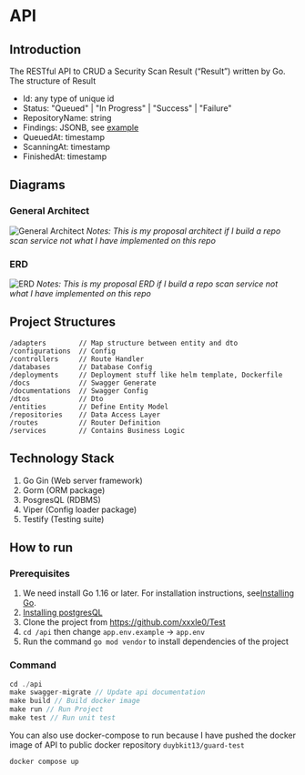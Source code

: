 # API
## Introduction
The RESTful API to CRUD a Security Scan Result (“Result”) written by Go. The structure of Result
- Id: any type of unique id
- Status: "Queued" | "In Progress" | "Success" | "Failure"
- RepositoryName: string
- Findings: JSONB, see [example](https://github.com/guardrailsio/backend-engineer-challenge/blob/master/example-findings.json)
- QueuedAt: timestamp
- ScanningAt: timestamp
- FinishedAt: timestamp
## Diagrams
### General Architect
![General Architect](https://github.com/xxxle0/guardrails-test/blob/master/General%20Architect.png?raw=true)
*Notes: This is my proposal architect if I build a repo scan service not what I have implemented on this repo*
### ERD
![ERD](https://github.com/xxxle0/guardrails-test/blob/master/ERD.png?raw=true)
*Notes: This is my proposal ERD if I build a repo scan service not what I have implemented on this repo*
## Project Structures
```
/adapters        // Map structure between entity and dto
/configurations  // Config
/controllers     // Route Handler
/databases       // Database Config
/deployments     // Deployment stuff like helm template, Dockerfile
/docs            // Swagger Generate
/documentations  // Swagger Config
/dtos            // Dto
/entities        // Define Entity Model
/repositories    // Data Access Layer
/routes          // Router Definition
/services        // Contains Business Logic
```
## Technology Stack
1. Go Gin (Web server framework)
2. Gorm (ORM package)
3. PosgresQL (RDBMS)
4. Viper (Config loader package)
5. Testify (Testing suite)
## How to run
### Prerequisites
1. We need install Go 1.16 or later. For installation instructions, see[Installing Go](https://golang.org/doc/install).
2. [Installing postgresQL](https://www.postgresql.org/download/)
3. Clone the project from https://github.com/xxxle0/Test
4. `cd /api` then change `app.env.example` -> `app.env`
5. Run the command `go mod vendor` to install dependencies of the project
### Command
```javascript
cd ./api
make swagger-migrate // Update api documentation
make build // Build docker image
make run // Run Project
make test // Run unit test 
```
You can also use docker-compose to run because I have pushed the docker image of API to public docker repository `duybkit13/guard-test`
```javascript
docker compose up
```